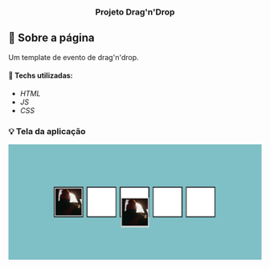 <h3 align="center">
  Projeto Drag'n'Drop
</h3>

## :rocket: Sobre a página

Um template de evento de drag'n'drop.

#### :wrench: Techs utilizadas:
* _HTML_
* _JS_
* _CSS_

### :bulb: Tela da aplicação

![image](https://github.com/JonanthaW/Drag-n-Drop/blob/main/assets/example1.jpg)
